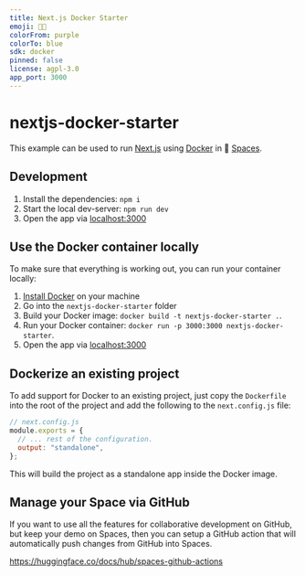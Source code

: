 ```yaml
---
title: Next.js Docker Starter
emoji: 🐳🤘
colorFrom: purple
colorTo: blue
sdk: docker
pinned: false
license: agpl-3.0
app_port: 3000
---
```


# nextjs-docker-starter

This example can be used to run [Next.js](https://nextjs.org/) using [Docker](https://huggingface.co/docs/hub/spaces-sdks-docker) in 🤗 [Spaces](https://huggingface.co/spaces).

## Development

1. Install the dependencies: `npm i`
2. Start the local dev-server: `npm run dev`
3. Open the app via [localhost:3000](http://localhost:3000)

## Use the Docker container locally

To make sure that everything is working out, you can run your container locally:

1. [Install Docker](https://docs.docker.com/get-docker/) on your machine
2. Go into the `nextjs-docker-starter` folder
3. Build your Docker image: `docker build -t nextjs-docker-starter .`.
4. Run your Docker container: `docker run -p 3000:3000 nextjs-docker-starter`.
5. Open the app via [localhost:3000](http://localhost:3000)

## Dockerize an existing project

To add support for Docker to an existing project, just copy the `Dockerfile` into the root of the project and add the following to the `next.config.js` file:

```js
// next.config.js
module.exports = {
  // ... rest of the configuration.
  output: "standalone",
};
```

This will build the project as a standalone app inside the Docker image.

## Manage your Space via GitHub

If you want to use all the features for collaborative development on GitHub, but keep your demo on Spaces, then you can setup a GitHub action that will automatically push changes from GitHub into Spaces.

https://huggingface.co/docs/hub/spaces-github-actions
